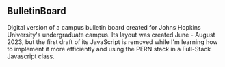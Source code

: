 ## BulletinBoard

Digital version of a campus bulletin board created for Johns Hopkins University's undergraduate campus. Its 
layout was created June - August 2023, but the first draft of its JavaScript is removed while I'm learning how to 
implement it more efficiently and using the PERN stack in a Full-Stack Javascript class. 
